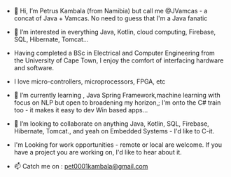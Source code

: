 - 👋 Hi, I’m Petrus Kambala (from Namibia) but call me @JVamcas - a concat of Java + Vamcas. No need to guess that I'm a Java fanatic
- 👀 I’m interested in everything Java, Kotlin, cloud computing, Firebase,  SQL, Hibernate, Tomcat...
- Having completed a BSc in Electrical and Computer Engineering from the University of Cape Town, I enjoy the comfort of interfacing hardware and software.
- I love micro-controllers, microprocessors, FPGA, etc
- 🌱 I’m currently learning , Java Spring Framework,machine learning with focus on NLP but open to broadening my horizon,; I'm onto the C# train too - it makes it easy to dev Win based apps...
- 💞️ I’m looking to collaborate on anything Java, Kotlin, SQL, Firebase, Hibernate, Tomcat., and yeah on Embedded Systems - I'd like to C-it.

- I'm Looking for work opportunities - remote or local are welcome. If you have a project you are working on, I'd like to hear about it.

- 📫 Catch me on : pet0001kambala@gmail.com

<!---
JVamcas/JVamcas is a ✨ special ✨ repository because its `README.md` (this file) appears on your GitHub profile.
You can click the Preview link to take a look at your changes.
--->

